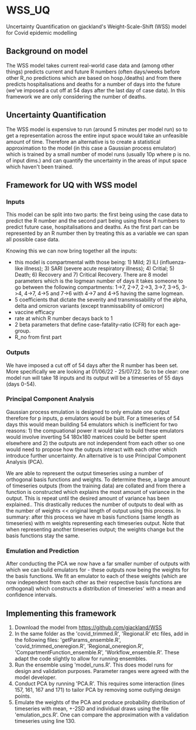 # WSS_UQ
Uncertainty Quantification on gjackland's Weight-Scale-Shift (WSS) model for Covid epidemic modelling

## Background on model
The WSS model takes current real-world case data and (among other things) predicts current and future R numbers (often days/weeks before other R_no predictions which are based on hosp./deaths) and from there predicts hospitalisations and deaths for a number of days into the future (we've imposed a cut off at 54 days after the last day of case data). In this framework we are only considering the number of deaths.

## Uncertainty Quantification
The WSS model is expensive to run (around 5 minutes per model run) so to get a representation across the entire input space would take an unfeasible amount of time. Therefore an alternative is to create a statistical approximation to the model (in this case a Gaussian process emulator) which is trained by a small number of model runs (usually 10p where p is no. of input dims.) and can quantify the uncertainty in the areas of input space which haven't been trained.

## Framework for UQ with WSS model
### Inputs
This model can be split into two parts: the first being using the case data to predict the R number and the second part being using those R numbers to predict future case, hospitalisations and deaths. As the first part can be represented by an R number then by treating this as a variable we can span all possible case data.

Knowing this we can now bring together all the inputs:
- this model is compartmental with those being: 1) Mild; 2) ILI (influenza-like illness); 3) SARI (severe acute respiratory illness); 4) Critial; 5) Death; 6) Recovery and 7) Critical Recovery. There are 8 model parameters which is the logmean number of days it takes someone to go between the following compartments: 1->7, 2->7, 2->3, 3->7, 3->5, 3->4, 4->7, 4->5 and 7->6 with 4->7 and 4->5 having the same logmean. 
- 5 coefficients that dictate the severity and transmissability of the alpha, delta and omicron variants (except tranmissability of omicron)
- vaccine efficacy
- rate at which R number decays back to 1
- 2 beta parameters that define case-fatality-ratio (CFR) for each age-group.
- R_no from first part

### Outputs
We have imposed a cut off of 54 days after the R number has been set. More specifically we are looking at 01/06/22 - 25/07/22. So to be clear: one model run will take 18 inputs and its output will be a timeseries of 55 days (days 0-54).

### Principal Component Analysis
Gaussian process emulation is designed to only emulate one output therefore for p inputs, p emulators would be built. For a timeseries of 54 days this would mean building 54 emulators which is inefficient for two reasons: 1) the compuational power it would take to build these emulators would involve inverting 54 180x180 matrices could be better spent elsewhere and 2) the outputs are not independent from each other so one would need to propose how the outputs interact with each other which introduce further uncertainty. An alternative is to use Principal Component Analysis (PCA).

We are able to represent the output timeseries using a number of orthogonal basis functions and weights. To determine these, a large amount of timeseries outputs (from the training data) are collated and from there a function is constructed which explains the most amount of variance in the output. This is repeat until the desired amount of variance has been explained.. This drastically reduces the number of outputs to deal with as the number of weights << original length of output using this process. In summary: after this process we have m basis functions (same length as timeseries) with m weights representing each timeseries output. Note that when representing another timeseries output; the weights change but the basis functions stay the same.

### Emulation and Prediction
After conducting the PCA we now have a far smaller number of outputs with which we can build emulators for - these outputs now being the weights for the basis functions. We fit an emulator to each of these weights (which are now independent from each other as their respective basis functions are orthogonal) which constructs a distribution of timeseries' with a mean and confidence intervals.

## Implementing this framework
1. Download the model from https://github.com/gjackland/WSS
2. In the same folder as the 'covid_trimmed.R', 'Regional.R' etc files, add in the following files: 'getParams_ensemble.R', 'covid_trimmed_oneregion.R', 'Regional_oneregion.R', 'CompartmentFunction_ensemble.R', 'Workflow_ensemble.R'. These adapt the code slightly to allow for running ensembles.
3. Run the ensemble using 'model_runs.R'. This does model runs for design and validation purposes. Parameter ranges were agreed with the model developer.
4. Conduct PCA by running 'PCA.R'. This requires some interaction (lines 157, 161, 167 and 171) to tailor PCA by removing some outlying design points.
5. Emulate the weights of the PCA and produce probability distribution of timeseries with mean, +-2SD and individual draws using the file 'emulation_pcs.R'. One can compare the approximation with a validation timeseries using line 130.
